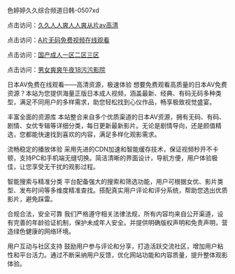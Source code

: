 色婷婷久久综合频道日韩-0507xd


点击访问：<a href="https://bsdf-5f5.pages.dev/">久久人人爽人人爽从片av高清</a>

点击访问：<a href="https://gda-c7m.pages.dev/">A片无码免费视频在线观看</a>

点击访问：<a href="https://cfad.pages.dev/">国产成人一区二区三区</a>

点击访问：<a href="https://vassv.pages.dev/">男女爽爽午夜18污污影院</a>

日本AV免费在线观看——高清资源，极速体验
想要免费观看高质量的日本AV免费资源？本站为您提供海量正版日本成人视频，涵盖最新、经典、有码无码多种类型，满足不同用户的多样需求，助您轻松找到心仪作品，畅享极致视觉盛宴。

丰富全面的资源库
本站整合来自多个优质渠道的日本AV资源，拥有无码、有码、剧情、女优专辑等详细分类，每日更新最新影片。无论是剧情导向，还是颜值精选，您都能快速找到喜欢的内容，满足多样化观影需求。

流畅稳定的播放体验
采用先进的CDN加速和智能缓存技术，保证视频秒开不卡顿，支持PC和手机端无缝切换。简洁清晰的界面设计，导航方便，用户体验极佳，让您享受无干扰的观影过程。

智能搜索与精准分类
平台配备强大的搜索和筛选功能，用户可根据女优、影片类型、发布时间等多维度精准查找。搭配真实用户评论和评分系统，帮助您选出优质影片，避免踩雷。

合规合法，安全可靠
我们严格遵守相关法律法规，所有内容均来自公开渠道，设有完善的年龄验证机制，保护未成年人安全。并提供明确版权声明和免责声明，营造绿色健康的网络环境。

用户互动与社区支持
鼓励用户参与评论和分享，打造活跃交流社区，增加用户粘性和平台活力。通过不断采纳用户反馈，优化网站功能和内容质量，提升整体观影体验。



<span style="display:none;">[Canonical link](https://github.com/564duanx/45318 ）</span>
